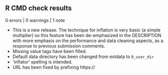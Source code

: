 ## R CMD check results

0 errors | 0 warnings | 1 note

* This is a new release. The technique for inflation is very basic (a simple
  multiplier) so this feature has been de-emphasized in the DESCRIPTION with
  more emphasis on the performance and data cleaning aspects, as a response to
  previous submission comments.
* Missing value tags have been filled.
* Default data directory has been changed from extdata to `R_user_dir`
* 'inflator' spelling is intended.
* URL has been fixed by prefixing https://
